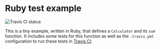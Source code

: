 # Ruby test example

![Travis CI status](https://travis-ci.org/iriberri/ruby-test-example.svg?branch=master)

This is a tiny example, written in Ruby, that defines a `Calculator` and its `sum` function. It includes some tests for this function as well as the `.travis.yml` configuration to run these tests in [Travis CI](https://travis-ci.org).


